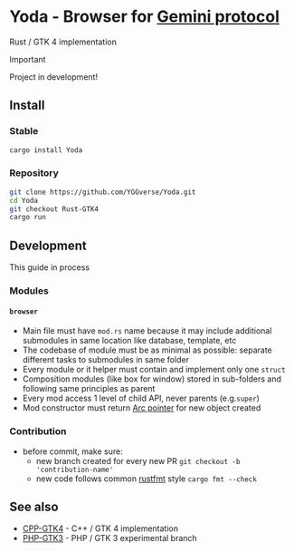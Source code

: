 # Yoda - Browser for [Gemini protocol](https://geminiprotocol.net)

Rust / GTK 4 implementation

> [!IMPORTANT]
> Project in development!
>

## Install

### Stable

``` bash
cargo install Yoda
```

### Repository

``` bash
git clone https://github.com/YGGverse/Yoda.git
cd Yoda
git checkout Rust-GTK4
cargo run
```

## Development

This guide in process

### Modules

#### `browser`

* Main file must have `mod.rs` name because it may include additional submodules in same location like database, template, etc
* The codebase of module must be as minimal as possible: separate different tasks to submodules in same folder
* Every module or it helper must contain and implement only one `struct`
* Composition modules (like box for window) stored in sub-folders and following same principles as parent
* Every mod access 1 level of child API, never parents (e.g.`super`)
* Mod constructor must return [Arc pointer](https://doc.rust-lang.org/std/sync/struct.Arc.html) for new object created

### Contribution

* before commit, make sure:
  * new branch created for every new PR `git checkout -b 'contribution-name'`
  * new code follows common [rustfmt](https://rust-lang.github.io/rustfmt/) style `cargo fmt --check`

## See also

* [CPP-GTK4](https://github.com/YGGverse/Yoda/tree/CPP-GTK4) - C++ / GTK 4 implementation
* [PHP-GTK3](https://github.com/YGGverse/Yoda/tree/PHP-GTK3) - PHP / GTK 3 experimental branch